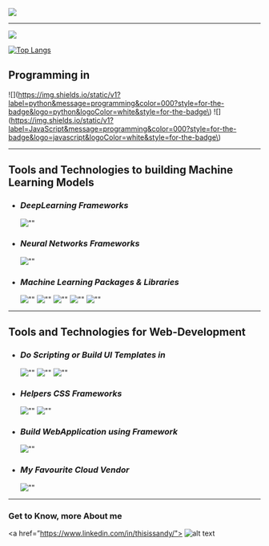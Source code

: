 ![](https://miro.medium.com/max/700/0*JKyzq_e9TUlb84wX?v=4&h=300&w=300 "")

***

![](https://github-profile-summary-cards.vercel.app/api/cards/profile-details?username=thisissandy&theme=dracula)

[![Top Langs](https://github-readme-stats.vercel.app/api/top-langs/?username=thisissandy)](https://github.com/thisissandy/github-readme-stats&show_icons=true)

## Programming in

![](https://img.shields.io/static/v1?label=python&message=programming&color=000?style=for-the-badge&logo=python&logoColor=white&style=for-the-badge\)
![](https://img.shields.io/static/v1?label=JavaScript&message=programming&color=000?style=for-the-badge&logo=javascript&logoColor=white&style=for-the-badge\)

***

## Tools and Technologies to building Machine Learning Models
- ### *DeepLearning Frameworks*
  ![""](https://img.shields.io/static/v1?label=TensorFlow&message=Scripting&color=000?style=for-the-badge&logo=tensorflow&logoColor=white&style=for-the-badge\ "")

- ### *Neural Networks Frameworks*
  ![""](https://img.shields.io/static/v1?label=Keras&message=Scripting&color=000?style=for-the-badge&logo=Keras&logoColor=white&style=for-the-badge\ "")

- ### *Machine Learning Packages & Libraries*
  ![""](https://img.shields.io/static/v1?label=OpenCV&message=Scripting&color=000?style=for-the-badge&logo=opencv&logoColor=white&style=for-the-badge\ "")
  ![""](https://img.shields.io/static/v1?label=Numpy&message=Scripting&color=000?style=for-the-badge&logo=numpy&logoColor=white&style=for-the-badge\ "")
  ![""](https://img.shields.io/static/v1?label=Pandas&message=Scripting&color=000?style=for-the-badge&logo=pandas&logoColor=white&style=for-the-badge\ "")
  ![""](https://img.shields.io/static/v1?label=SK-learn&message=Scripting&color=000?style=for-the-badge&logo=sklearn&logoColor=white&style=for-the-badge\ "")
  ![""](https://img.shields.io/static/v1?label=MatPlotLib&message=Scripting&color=000?style=for-the-badge&logo=numpy&logoColor=white&style=for-the-badge\ "")

***

## Tools and Technologies for Web-Development

- ### *Do Scripting or Build UI Templates in*
  ![""](https://img.shields.io/static/v1?label=HTML5&message=Scripting&color=000?style=for-the-badge&logo=html5&logoColor=white&style=for-the-badge\ "")
  ![""](https://img.shields.io/static/v1?label=CSS3&message=Scripting&color=000?style=for-the-badge&logo=css3&logoColor=white&style=for-the-badge\ "")
  ![""](https://img.shields.io/static/v1?label=JavaScript&message=Scripting&color=000?style=for-the-badge&logo=javascript&logoColor=white&style=for-the-badge\ "")

- ### *Helpers CSS Frameworks*
  ![""](https://img.shields.io/static/v1?label=Bootstrap&message=Scripting&color=000?style=for-the-badge&logo=bootstrap&logoColor=white&style=for-the-badge\ "")
  ![""](https://img.shields.io/static/v1?label=Tailwind&message=Scripting&color=000?style=for-the-badge&logo=Tailwind&logoColor=white&style=for-the-badge\ "")


- ### *Build WebApplication using Framework*
  ![""](https://img.shields.io/static/v1?label=Django&message=Scripting&color=000?style=for-the-badge&logo=Django&logoColor=white&style=for-the-badge\ "")


- ### *My Favourite Cloud Vendor*
  ![""](https://img.shields.io/static/v1?label=AWS&message=Scripting&color=000?style=for-the-badge&logo=aws&logoColor=white&style=for-the-badge\ "")

***


### Get to Know, more About me
<a href=”https://www.linkedin.com/in/thisissandy/"> ![alt text](https://img.shields.io/badge/-LinkedIn-0e76a8?style=plastic&logo=linkedIn)</a>                         
                                                    
